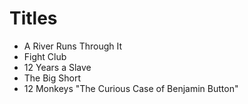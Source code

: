  # Titles

- A River Runs Through It
- Fight Club
- 12 Years a Slave
- The Big Short
- 12 Monkeys 
"The Curious Case of Benjamin Button" 

